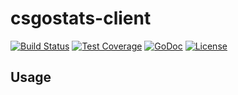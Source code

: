 csgostats-client
================
[![Build Status](https://travis-ci.org/madcitygg/csgostats-client.svg)](https://travis-ci.org/madcitygg/csgostats-client)
[![Test Coverage](https://img.shields.io/codecov/c/github/madcitygg/csgostats-client.svg)](https://codecov.io/github/madcitygg/csgostats-client)
[![GoDoc](https://godoc.org/github.com/madcitygg/csgostats-client?status.svg)](https://godoc.org/github.com/madcitygg/csgostats-client)
[![License](https://img.shields.io/github/license/madcitygg/csgostats-client.svg)](https://github.com/madcitygg/csgostats-client/blob/master/LICENSE.md)

Usage
-----

